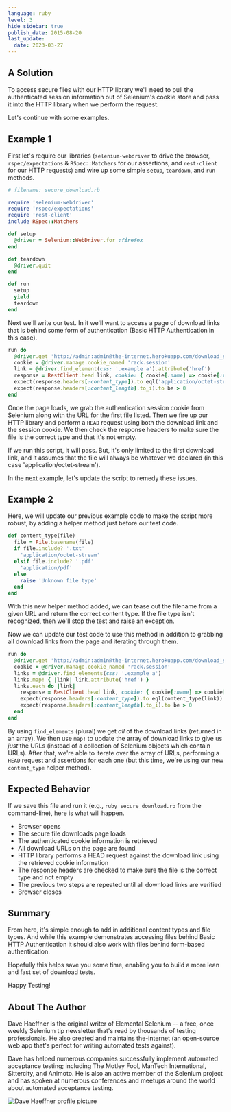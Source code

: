 ```yaml
---
language: ruby
level: 3
hide_sidebar: true
publish_date: 2015-08-20
last_update:
  date: 2023-03-27
---
```


## A Solution

To access secure files with our HTTP library we'll need to pull the authenticated session information out of Selenium's cookie store and pass it into the HTTP library when we perform the request.

Let's continue with some examples.

## Example 1

First let's require our libraries (`selenium-webdriver` to drive the browser, `rspec/expectations` & `RSpec::Matchers` for our assertions, and `rest-client` for our HTTP requests) and wire up some simple `setup`, `teardown`, and `run` methods.

```ruby
# filename: secure_download.rb

require 'selenium-webdriver'
require 'rspec/expectations'
require 'rest-client'
include RSpec::Matchers

def setup
  @driver = Selenium::WebDriver.for :firefox
end

def teardown
  @driver.quit
end

def run
  setup
  yield
  teardown
end
```

Next we'll write our test. In it we'll want to access a page of download links that is behind some form of authentication (Basic HTTP Authentication in this case).

```ruby
run do
  @driver.get 'http://admin:admin@the-internet.herokuapp.com/download_secure'
  cookie = @driver.manage.cookie_named 'rack.session'
  link = @driver.find_element(css: '.example a').attribute('href')
  response = RestClient.head link, cookie: { cookie[:name] => cookie[:value] }
  expect(response.headers[:content_type]).to eql('application/octet-stream')
  expect(response.headers[:content_length].to_i).to be > 0
end
```

Once the page loads, we grab the authentication session cookie from Selenium along with the URL for the first file listed. Then we fire up our HTTP library and perform a `HEAD` request using both the download link and the session cookie. We then check the response headers to make sure the file is the correct type and that it's not empty.

If we run this script, it will pass. But, it's only limited to the first download link, and it assumes that the file will always be whatever we declared (in this case 'application/octet-stream').

In the next example, let's update the script to remedy these issues.

## Example 2

Here, we will update our previous example code to make the script more robust, by adding a helper method just before our test code.

```ruby
def content_type(file)
  file = File.basename(file)
  if file.include? '.txt'
    'application/octet-stream'
  elsif file.include? '.pdf'
    'application/pdf'
  else
    raise 'Unknown file type'
  end
end
```

With this new helper method added, we can tease out the filename from a given URL and return the correct content type. If the file type isn't recognized, then we'll stop the test and raise an exception.

Now we can update our test code to use this method in addition to grabbing all download links from the page and iterating through them.

```ruby
run do
  @driver.get 'http://admin:admin@the-internet.herokuapp.com/download_secure'
  cookie = @driver.manage.cookie_named 'rack.session'
  links = @driver.find_elements(css: '.example a')
  links.map! { |link| link.attribute('href') }
  links.each do |link|
    response = RestClient.head link, cookie: { cookie[:name] => cookie[:value] }
    expect(response.headers[:content_type]).to eql(content_type(link))
    expect(response.headers[:content_length].to_i).to be > 0
  end
end
```

By using `find_elements` (plural) we get _all_ of the download links (returned in an array). We then use `map!` to update the array of download links to give us _just_ the URLs (instead of a collection of Selenium objects which contain URLs). After that, we're able to iterate over the array of URLs, performing a `HEAD` request and assertions for each one (but this time, we're using our new `content_type` helper method).

## Expected Behavior

If we save this file and run it (e.g., `ruby secure_download.rb` from the command-line), here is what will happen.

+ Browser opens
+ The secure file downloads page loads
+ The authenticated cookie information is retrieved
+ All download URLs on the page are found
+ HTTP library performs a HEAD request against the download link using the retrieved cookie information
+ The response headers are checked to make sure the file is the correct type and not empty
+ The previous two steps are repeated until all download links are verified
+ Browser closes

## Summary

From here, it's simple enough to add in additional content types and file types. And while this example demonstrates accessing files behind Basic HTTP Authentication it should also work with files behind form-based authentication.

Hopefully this helps save you some time, enabling you to build a more lean and fast set of download tests.

Happy Testing!

## About The Author

Dave Haeffner is the original writer of Elemental Selenium -- a free, once weekly Selenium tip newsletter that's read by thousands of testing professionals. He also created and maintains the-internet (an open-source web app that's perfect for writing automated tests against).

Dave has helped numerous companies successfully implement automated acceptance testing; including The Motley Fool, ManTech International, Sittercity, and Animoto. He is also an active member of the Selenium project and has spoken at numerous conferences and meetups around the world about automated acceptance testing.

![Dave Haeffner profile picture](/img/authors/dave-haeffner.jpeg#author-img 'a title')
